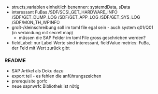 * structs,variablen einheitlich benennen: systemdData, sData
* interessant FuBas
    /SDF/SCSI_GET_HARDWARE_INFO
    /SDF/GET_DUMP_LOG
    /SDF/GET_APP_LOG
    /SDF/GET_SYS_LOG
    /SDF/MON_TH_WPINFO
* groß-/kleinschreibung soll im toml file egal sein - auch system q01/Q01 (in verbindung mit secret map)
   * müssen die SAP Felder im toml File gross geschrieben werden?
* fieldLabel: nur Label Werte sind interessant, fieldValue metrics: FuBa, der Feld mit Wert zurück gibt



### README

* SAP Artikel als Doku dazu
* export teil - es fehlen die anführungszeichen
* prerequisite gorfc
* neue sapnwrfc Bibliothek ist nötig

